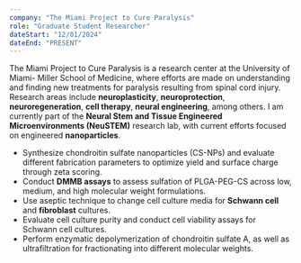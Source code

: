 ```yaml
---
company: "The Miami Project to Cure Paralysis"
role: "Graduate Student Researcher"
dateStart: "12/01/2024"
dateEnd: "PRESENT"
---
```


The Miami Project to Cure Paralysis is a research center at the <span class="font-semibold dark:font-bold dark:text-white">University of Miami- Miller School of Medicine</span>, where efforts are made on understanding and finding new treatments for paralysis resulting from spinal cord injury. Research areas include <strong class="text-highlight-light dark:text-highlight-dark">neuroplasticity</strong>, <strong class="text-highlight-light dark:text-highlight-dark">neuroprotection</strong>, <strong class="text-highlight-light dark:text-highlight-dark">neuroregeneration</strong>, <strong class="text-highlight-light dark:text-highlight-dark">cell therapy</strong>, <strong class="text-highlight-light dark:text-highlight-dark">neural engineering</strong>, among others. I am currently part of the <strong class="text-highlight-light dark:text-highlight-dark">Neural Stem and Tissue Engineered Microenvironments (NeuSTEM)</strong> research lab, with current efforts focused on engineered <strong class="text-highlight-light dark:text-highlight-dark">nanoparticles</strong>.

- Synthesize chondroitin sulfate nanoparticles (CS-NPs) and evaluate different fabrication parameters to optimize yield and surface charge through zeta scoring.
- Conduct <strong class="text-highlight-light dark:text-highlight-dark">DMMB assays</strong> to assess sulfation of PLGA-PEG-CS across low, medium, and high molecular weight formulations.
- Use aseptic technique to change cell culture media for <strong class="text-highlight-light dark:text-highlight-dark">Schwann cell</strong> and <strong class="text-highlight-light dark:text-highlight-dark">fibroblast</strong> cultures.
- Evaluate cell culture purity and conduct cell viability assays for Schwann cell cultures.
- Perform enzymatic depolymerization of chondroitin sulfate A, as well as ultrafiltration for fractionating into different molecular weights.
